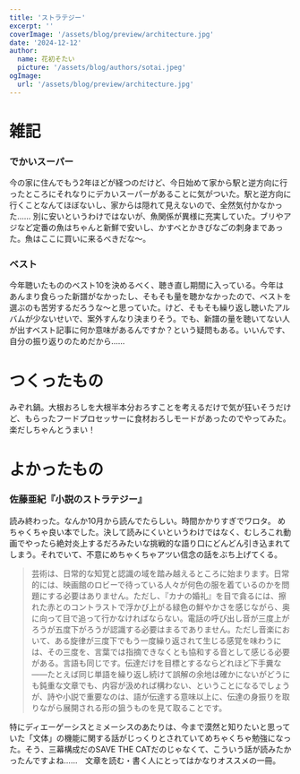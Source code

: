```yaml
---
title: 'ストラテジー'
excerpt: ''
coverImage: '/assets/blog/preview/architecture.jpg'
date: '2024-12-12'
author:
  name: 花初そたい
  picture: '/assets/blog/authors/sotai.jpeg'
ogImage:
  url: '/assets/blog/preview/architecture.jpg'
---
```

# 雑記
### でかいスーパー
今の家に住んでもう2年ほどが経つのだけど、今日始めて家から駅と逆方向に行ったところにそれなりにデカいスーパーがあることに気がついた。駅と逆方向に行くことなんてほぼないし、家からは隠れて見えないので、全然気付かなかった……
別に安いというわけではないが、魚関係が異様に充実していた。ブリやアジなど定番の魚はちゃんと新鮮で安いし、かすべとかきびなごの刺身まであった。魚はここに買いに来るべきだな～。

### ベスト
今年聴いたもののベスト10を決めるべく、聴き直し期間に入っている。今年はあんまり食らった新譜がなかったし、そもそも量を聴かなかったので、ベストを選ぶのも苦労するだろうな～と思っていた。けど、そもそも繰り返し聴いたアルバムが少ないせいで、案外すんなり決まりそう。でも、新譜の量を聴いてない人が出すベスト記事に何か意味があるんですか？という疑問もある。いいんです、自分の振り返りのためだから……

# つくったもの
みぞれ鍋。大根おろしを大根半本分おろすことを考えるだけで気が狂いそうだけど、もらったフードプロセッサーに食材おろしモードがあったのでやってみた。楽だしちゃんとうまい！

# よかったもの
### 佐藤亜紀『小説のストラテジー』
読み終わった。なんか10月から読んでたらしい。時間かかりすぎでワロタ。
めちゃくちゃ良い本でした。決して読みにくいというわけではなく、むしろこれ動画でやったら絶対炎上するだろみたいな挑戦的な語り口にどんどん引き込まれてしまう。それでいて、不意にめちゃくちゃアツい信念の話をぶち上げてくる。
> 芸術は、日常的な知覚と認識の域を踏み越えるところに始まります。日常的には、映画館のロビーで待っている人々が何色の服を着ているのかを問題にする必要はありません。ただし、『カナの婚礼』を目で貪るには、擦れた赤とのコントラストで浮かび上がる緑色の鮮やかさを感じながら、奥に向って目で追って行かなければならない。電話の呼び出し音が三度上がろうが五度下がろうが認識する必要はまるでありません。ただし音楽において、ある旋律が三度下でもう一度繰り返されて生じる感覚を味わうには、その三度を、言葉では指摘できなくとも協和する音として感じる必要がある。言語も同じです。伝達だけを目標とするならどれほど下手糞な――たとえば同じ単語を繰り返し続けて誤解の余地は確かにないがどうにも鈍重な文章でも、内容が汲めれば構わない、ということになるでしょうが、詩や小説で重要なのは、語が伝達する意味以上に、伝達の身振りを取りながら展開される形の狙うものを見て取ることです。

特にディエーゲーシスとミメーシスのあたりは、今まで漠然と知りたいと思っていた「文体」の機能に関する話がじっくりとされていてめちゃくちゃ勉強になった。そう、三幕構成だのSAVE THE CATだのじゃなくて、こういう話が読みたかったんですよね……　文章を読む・書く人にとってはかなりオススメの一冊。